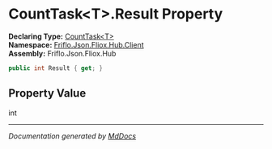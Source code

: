 ﻿<!--  
  <auto-generated>   
    The contents of this file were generated by a tool.  
    Changes to this file may be list if the file is regenerated  
  </auto-generated>   
-->

# CountTask\<T\>.Result Property

**Declaring Type:** [CountTask\<T\>](../index.md)  
**Namespace:** [Friflo.Json.Fliox.Hub.Client](../../index.md)  
**Assembly:** Friflo.Json.Fliox.Hub

```csharp
public int Result { get; }
```

## Property Value

int

___

*Documentation generated by [MdDocs](https://github.com/ap0llo/mddocs)*
